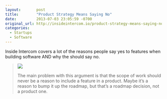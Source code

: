 ```yaml
---
layout:       post
title:        "Product Strategy Means Saying No"
date:         2013-07-03 23:05:59 -0700
original_url: http://insideintercom.io/product-strategy-means-saying-no/
categories:
  - Startups
  - Software
---
```


Inside Intercom covers a lot of the reasons people say yes to features when building software AND why the should say no.

 > 
 > 
 >   [![](/attachments/5d0f6d6c890d90f27458b48226dca7cb/image.png)](https://twitter.com/ryanflorence/status/227967938005700609)  
 > 
 > The main problem with this argument is that the scope of work should never be a reason to include a feature in a product. Maybe it’s a reason to bump it up the roadmap, but that’s a roadmap decision, not a product one.
 > 
 >  
 > 
 > 
